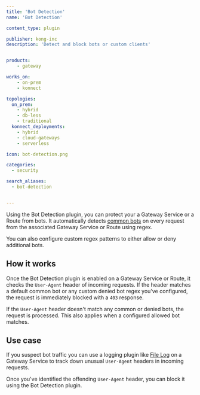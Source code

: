 ```yaml
---
title: 'Bot Detection'
name: 'Bot Detection'

content_type: plugin

publisher: kong-inc
description: 'Detect and block bots or custom clients'


products:
    - gateway

works_on:
    - on-prem
    - konnect

topologies:
  on_prem:
    - hybrid
    - db-less
    - traditional
  konnect_deployments:
    - hybrid
    - cloud-gateways
    - serverless

icon: bot-detection.png

categories:
  - security

search_aliases:
  - bot-detection


---
```


Using the Bot Detection plugin, you can protect your a Gateway Service or a Route from bots. It automatically detects [common bots](https://github.com/Kong/kong/blob/master/kong/plugins/bot-detection/rules.lua) on every request from the associated Gateway Service or Route using regex.

You can also configure custom regex patterns to either allow or deny additional bots. 

## How it works

Once the Bot Detection plugin is enabled on a Gateway Service or Route, it checks the `User-Agent` header of incoming requests. If the header matches a default common bot or any custom denied bot regex you've configured, the request is immediately blocked with a `403` response.

If the `User-Agent` header doesn't match any common or denied bots, the request is processed. This also applies when a configured allowed bot matches.

## Use case

If you suspect bot traffic you can use a logging plugin like [File Log](/plugins/file-log/) on a Gateway Service to track down unusual `User-Agent` headers in incoming requests. 

Once you've identified the offending `User-Agent` header, you can block it using the Bot Detection plugin.



